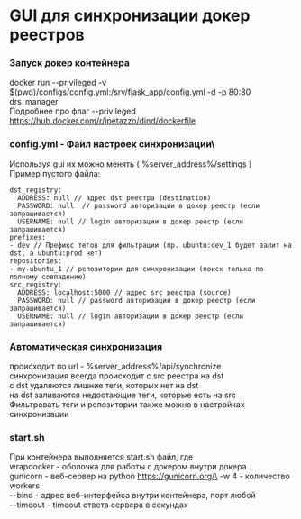 # GUI для синхронизации докер реестров

### Запуск докер контейнера 
docker run --privileged -v $(pwd)/configs/config.yml:/srv/flask_app/config.yml -d -p 80:80 drs_manager \
Подробнее про флаг --privileged https://hub.docker.com/r/jpetazzo/dind/dockerfile

### config.yml - Файл настроек синхронизации\
Используя gui их можно менять ( %server_address%/settings )\
Пример пустого файла:
```
dst_registry:
  ADDRESS: null // адрес dst реестра (destination)
  PASSWORD: null  // password авторизации в докер реестр (если запрашивается)
  USERNAME: null // login авторизации в докер реестр (если запрашивается)
prefixes:
- dev // Префикс тегов для фильтрации (пр. ubuntu:dev_1 будет залит на dst, а ubuntu:prod нет) 
repositories:
- my-ubuntu_1 // репозитории для синхронизации (поиск только по полному совпадению)
src_registry:
  ADDRESS: localhost:5000 // адрес src реестра (source)
  PASSWORD: null // password авторизации в докер реестр (если запрашивается)
  USERNAME: null // login авторизации в докер реестр (если запрашивается)
```

### Автоматическая синхронизация 
происходит по url - %server_address%/api/synchronize\
синхронизация всегда происходит с src реестра на dst\
с dst удаляются лишние теги, которых нет на dst\
на dst заливаются недостающие теги, которые есть на src\
Фильтровать теги и репозитории также можно в настройках синхронизации

### start.sh
При контейнера выполняется start.sh файл, где\
wrapdocker - оболочка для работы с докером внутри докера\
gunicorn - веб-сервер на python https://gunicorn.org/\
-w 4 - количество workers\
--bind - адрес веб-интерфейса внутри контейнера, порт любой\
--timeout - timeout ответа сервера в секундах
